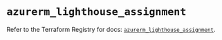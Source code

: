 # `azurerm_lighthouse_assignment`

Refer to the Terraform Registry for docs: [`azurerm_lighthouse_assignment`](https://registry.terraform.io/providers/hashicorp/azurerm/3.86.0/docs/resources/lighthouse_assignment).
